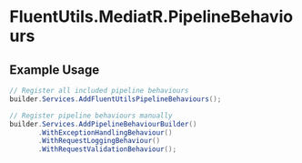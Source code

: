 ﻿# FluentUtils.MediatR.PipelineBehaviours

## Example Usage

```csharp
// Register all included pipeline behaviours
builder.Services.AddFluentUtilsPipelineBehaviours();

// Register pipeline behaviours manually
builder.Services.AddPipelineBehaviourBuilder()
       .WithExceptionHandlingBehaviour()
       .WithRequestLoggingBehaviour()
       .WithRequestValidationBehaviour();
```

